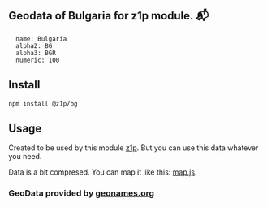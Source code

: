 
## Geodata of Bulgaria for z1p module. :mailbox_with_mail:

```
  name: Bulgaria
  alpha2: BG
  alpha3: BGR
  numeric: 100
```

## Install

```
npm install @z1p/bg
```

## Usage

Created to be used by this module [z1p](https://github.com/vzhufk/z1p).
But you can use this data whatever you need.

Data is a bit compresed. You can map it like this: [map.js](https://github.com/vzhufk/z1p/blob/master/src/map.js).

### GeoData provided by **[geonames.org](http://www.geonames.org/)**
